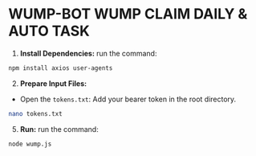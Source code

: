 # WUMP-BOT WUMP CLAIM DAILY & AUTO TASK

1. **Install Dependencies:**
run the command:
```sh
npm install axios user-agents
```

2. **Prepare Input Files:**
- Open the `tokens.txt`: Add your bearer token in the root directory.
```sh
nano tokens.txt
```

5. **Run:**
run the command:
```sh
node wump.js
